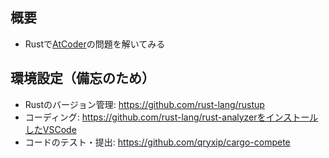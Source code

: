 ## 概要

- Rustで[AtCoder](https://atcoder.jp)の問題を解いてみる

## 環境設定（備忘のため）

- Rustのバージョン管理: https://github.com/rust-lang/rustup
- コーディング: https://github.com/rust-lang/rust-analyzerをインストールしたVSCode
- コードのテスト・提出: https://github.com/qryxip/cargo-compete

